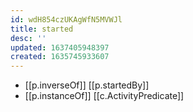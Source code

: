 ```yaml
---
id: wdH854czUKAgWfN5MVWJl
title: started
desc: ''
updated: 1637405948397
created: 1635745933607
---
```


- [[p.inverseOf]] [[p.startedBy]]
- [[p.instanceOf]] [[c.ActivityPredicate]]
